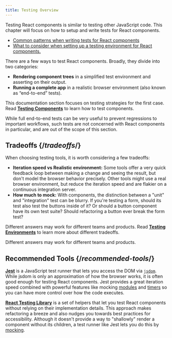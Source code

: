 ```yaml
---
title: Testing Overview
---
```


<Intro>

Testing React components is similar to testing other JavaScript code.
This chapter will focus on how to setup and write tests for React components.

</Intro>

<YouWillLearn isChapter={true}>

* [Common patterns when writing tests for React components](/learn/testing-recipes)
* [What to consider when setting up a testing environment for React components.](/learn/testing-environments)

</YouWillLearn>


There are a few ways to test React components. Broadly, they divide into two categories:

- **Rendering component trees** in a simplified test environment and asserting on their output.
- **Running a complete app** in a realistic browser environment (also known as “end-to-end” tests).

<LearnMore path="/learn/testing-recipes">

This documentation section focuses on testing strategies for the first case. Read **[Testing Components](/learn/testing-recipes)** to learn how to test components.

</LearnMore>

 While full end-to-end tests can be very useful to prevent regressions to important workflows, such tests are not concerned with React components in particular, and are out of the scope of this section.

## Tradeoffs {/*tradeoffs*/}

When choosing testing tools, it is worth considering a few tradeoffs:

- **Iteration speed vs Realistic environment:** Some tools offer a very quick feedback loop between making a change and seeing the result, but don't model the browser behavior precisely. Other tools might use a real browser environment, but reduce the iteration speed and are flakier on a continuous integration server.
- **How much to mock:** With components, the distinction between a "unit" and "integration" test can be blurry. If you're testing a form, should its test also test the buttons inside of it? Or should a button component have its own test suite? Should refactoring a button ever break the form test?

<LearnMore path="/learn/reacting-to-input-with-state">

Different answers may work for different teams and products.
Read **[Testing Environments](/learn/testing-environments)** to learn more about different tradeoffs.

</LearnMore>

Different answers may work for different teams and products.

## Recommended Tools {/*recommended-tools*/}

**[Jest](https://facebook.github.io/jest/)** is a JavaScript test runner that lets you access the DOM via [`jsdom`](/learn/testing-environments.html#mocking-a-rendering-surface). While jsdom is only an approximation of how the browser works, it is often good enough for testing React components. Jest provides a great iteration speed combined with powerful features like mocking [modules](/learn/testing-environments.html#mocking-modules) and [timers](/learn/testing-environments.html#mocking-timers) so you can have more control over how the code executes.

**[React Testing Library](https://testing-library.com/react)** is a set of helpers that let you test React components without relying on their implementation details. This approach makes refactoring a breeze and also nudges you towards best practices for accessibility. Although it doesn't provide a way to "shallowly" render a component without its children, a test runner like Jest lets you do this by [mocking](/learn/testing-recipes.html#mocking-modules).
